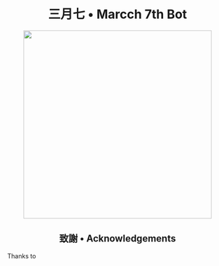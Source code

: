 <h1 align="center">三月七 • Marcch 7th Bot</h1>

<p align="center">
<img src="https://i.imgur.com/Zp9bgVN.jpeg" width="430" height="430" />
</p>

<h2 align="center">致謝 • Acknowledgements</h2> 

Thanks to


